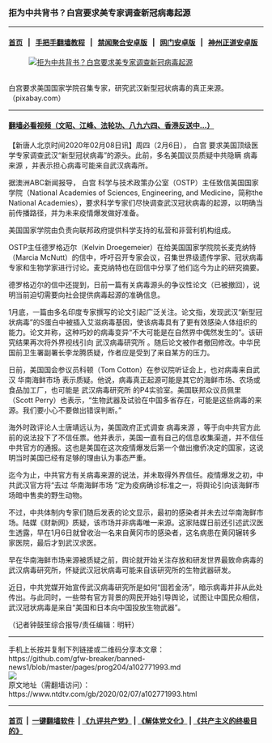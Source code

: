 ### 拒为中共背书？白宫要求美专家调查新冠病毒起源
------------------------

#### [首页](https://github.com/gfw-breaker/banned-news1/blob/master/README.md) &nbsp;&nbsp;|&nbsp;&nbsp; [手把手翻墙教程](https://github.com/gfw-breaker/guides/wiki) &nbsp;&nbsp;|&nbsp;&nbsp; [禁闻聚合安卓版](https://github.com/gfw-breaker/bn-android) &nbsp;&nbsp;|&nbsp;&nbsp; [网门安卓版](https://github.com/oGate2/oGate) &nbsp;&nbsp;|&nbsp;&nbsp; [神州正道安卓版](https://github.com/SzzdOgate/update) 



<div><div class="featured_image">
 <a href="https://i.ntdtv.com/assets/uploads/2020/02/coronavirus-4810201_1920.jpg" target="_blank">
  <figure>
   <img alt="拒为中共背书？白宫要求美专家调查新冠病毒起源" src="https://i.ntdtv.com/assets/uploads/2020/02/coronavirus-4810201_1920-800x450.jpg"/>
  </figure><br/>
 </a>
 <span class="caption">
  白宫要求美国国家学院召集专家，研究武汉新型冠状病毒的真正来源。（pixabay.com）
 </span>
</div>
</div><hr/>

#### [翻墙必看视频（文昭、江峰、法轮功、八九六四、香港反送中...）](https://github.com/gfw-breaker/banned-news1/blob/master/pages/link3.md)

<div><div class="post_content" itemprop="articleBody">
 <p>
  【新唐人北京时间2020年02月08日讯】周四（2月6日），
  <ok href="https://www.ntdtv.com/gb/白宫.htm">
   白宫
  </ok>
  要求美国顶级医学专家调查武汉“新型冠状病毒”的源头。此前，多名美国议员质疑中共隐瞒
  <ok href="https://www.ntdtv.com/gb/病毒来源.htm">
   病毒来源
  </ok>
  ，并表示担心病毒可能来自武汉病毒所。
 </p>
 <p>
  据澳洲ABC新闻报导，
  <ok href="https://www.ntdtv.com/gb/白宫.htm">
   白宫
  </ok>
  科学与技术政策办公室（OSTP）主任致信美国国家学院（National Academies of Sciences, Engineering, and Medicine，简称the National Academies），要求科学专家们尽快调查武汉冠状病毒的起源，以明确当前传播路径，并为未来疫情爆发做好准备。
 </p>
 <p>
  美国国家学院由负责向联邦政府提供科学支持的私营和非营利机构组成。
 </p>
 <p>
  OSTP主任德罗格迈尔（Kelvin Droegemeier）在给美国国家学院院长麦克纳特（Marcia McNutt）的信中，呼吁召开专家会议，召集世界级遗传学家、冠状病毒专家和生物学家进行讨论。麦克纳特也在回信中分享了他们迄今为止的研究摘要。
 </p>
 <p>
  德罗格迈尔的信中还提到，日前一篇有关病毒源头的争议性论文（已被撤回），说明当前迫切需要向社会提供病毒起源的准确信息。
 </p>
 <p>
  1月底，一篇由多名印度专家撰写的论文引起广泛关注。论文指，发现武汉“新型冠状病毒”的S蛋白中被插入艾滋病毒基因，使该病毒具有了更有效感染人体组织的能力。论文并称，这种巧妙的病毒变异“不大可能是在自然界中偶然发生的”。该研究结果再次将外界视线引向
  <ok href="https://www.ntdtv.com/gb/武汉病毒研究所.htm">
   武汉病毒研究所
  </ok>
  。随后论文被作者撤回修改。中华民国前卫生署副署长李龙腾质疑，作者应是受到了来自某方的压力。
 </p>
 <p>
  日前，美国国会参议员科顿（Tom Cotton）在参议院听证会上，也对病毒来自武汉
  <ok href="https://www.ntdtv.com/gb/华南海鲜市场.htm">
   华南海鲜市场
  </ok>
  表示质疑。他说，病毒真正起源可能是其它的海鲜市场、农场或食品加工厂，也可能是
  <ok href="https://www.ntdtv.com/gb/武汉病毒研究所.htm">
   武汉病毒研究所
  </ok>
  的P4实验室。美国联邦众议员佩里（Scott Perry）也表示，“生物武器及试验在中国多省存在，可能是这些病毒的来源。我们要小心不要做出错误判断。”
 </p>
 <p>
  海外时政评论人士唐靖远认为，美国政府正式调查
  <ok href="https://www.ntdtv.com/gb/病毒来源.htm">
   病毒来源
  </ok>
  ，等于向中共官方此前的说法投下了不信任票。他并表示，美国一直有自己的信息收集渠道，并不信任中共官方的通报。这也是美国在这次疫情爆发后第一个做出撤侨决定的国家，这说明当时美国已经有足够的理由认为事态严重。
 </p>
 <p>
  迄今为止，中共官方有关病毒来源的说法，并未取得外界信任。疫情爆发之初，中共武汉官方将“去过
  <ok href="https://www.ntdtv.com/gb/华南海鲜市场.htm">
   华南海鲜市场
  </ok>
  ”定为疫病确诊标准之一，将舆论引向该海鲜市场暗中售卖的野生动物。
 </p>
 <p>
  不过，中共体制内专家们随后发表的论文显示，最初的感染者并未去过华南海鲜市场。陆媒《财新网》质疑，该市场并非病毒唯一来源。这家陆媒日前还引述武汉医生透露，早在1月6日就曾收治一名来自黄冈市的感染者，这名病患在黄冈辗转多家医院，最后才到武汉求医。
 </p>
 <p>
  早在华南海鲜市场来源被质疑之前，舆论就开始关注存放和研发世界最致命病毒的武汉病毒研究所，怀疑武汉冠状病毒可能来自该研究所的生物武器研发。
 </p>
 <p>
  近日，中共党媒开始宣传武汉病毒研究所是如何“固若金汤”，暗示病毒并非从此处传出。与此同时，一些带有官方背景的网民开始引导舆论，试图让中国民众相信，武汉冠状病毒是来自“美国和日本向中国投放生物武器”。
 </p>
 <p>
  （记者钟鼓笙综合报导/责任编辑：明轩）
 </p>
 <div class="single_ad">
 </div>
</div>
</div>
<hr/>
手机上长按并复制下列链接或二维码分享本文章：<br/>
https://github.com/gfw-breaker/banned-news1/blob/master/pages/prog204/a102771993.md <br/>
<a href='https://github.com/gfw-breaker/banned-news1/blob/master/pages/prog204/a102771993.md'><img src='https://github.com/gfw-breaker/banned-news1/blob/master/pages/prog204/a102771993.md.png'/></a> <br/>
原文地址（需翻墙访问）：https://www.ntdtv.com/gb/2020/02/07/a102771993.html


------------------------
#### [首页](https://github.com/gfw-breaker/banned-news1/blob/master/README.md) &nbsp;|&nbsp; [一键翻墙软件](https://github.com/gfw-breaker/nogfw/blob/master/README.md) &nbsp;| [《九评共产党》](https://github.com/gfw-breaker/9ping.md/blob/master/README.md#九评之一评共产党是什么) | [《解体党文化》](https://github.com/gfw-breaker/jtdwh.md/blob/master/README.md) | [《共产主义的终极目的》](https://github.com/gfw-breaker/gczydzjmd.md/blob/master/README.md)


<img src='http://gfw-breaker.win/banned-news/pages/prog204/a102771993.md' width='0px' height='0px'/>